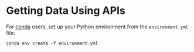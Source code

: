 # Getting Data Using APIs

For [conda](https://www.continuum.io/downloads) users, set up your
Python environment from the `environment.yml` file:

```
conda env create -f environment.yml
```